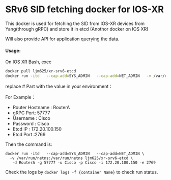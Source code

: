 # SRv6 SID fetching docker for IOS-XR

This docker is used for fetching the SID from IOS-XR devices from Yang(through gRPC) and store it in etcd (Anothor docker on IOS XR)

Will also provide API for application querying the data.

#### Usage:

On IOS XR Bash, exec
```bash
docker pull ljm625/xr-srv6-etcd
docker run -itd   --cap-add=SYS_ADMIN   --cap-add=NET_ADMIN   -v /var/run/netns:/var/run/netns ljm625/xr-srv6-etcd -d #RouterName -g #gRPCPort -u #UserName -p #Password -i #EtcdIP -e #EtcdPort
```

replace # Part with the value in your environment：

For Example：

- Router Hostname : RouterA
- gRPC Port: 57777
- Username : Cisco
- Password : Cisco
- Etcd IP : 172.20.100.150
- Etcd Port :2769

Then the command is:

```
docker run -itd   --cap-add=SYS_ADMIN   --cap-add=NET_ADMIN \
  -v /var/run/netns:/var/run/netns ljm625/xr-srv6-etcd \
   -d RouterA -g 57777 -u Cisco -p Cisco -i 172.20.100.150 -e 2769
```


Check the logs by `docker logs -f {container Name}` to check run status.